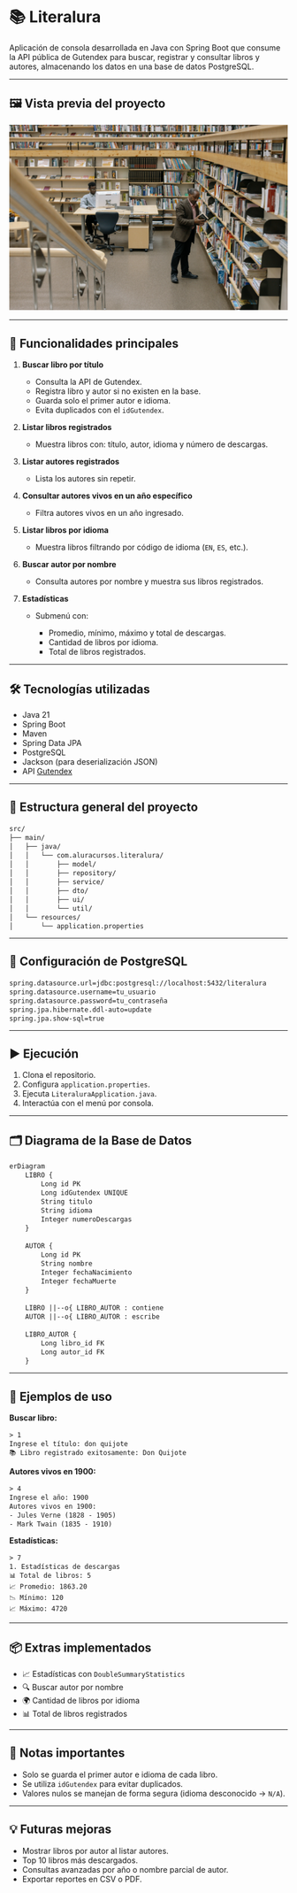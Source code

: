 # 📚 Literalura

Aplicación de consola desarrollada en Java con Spring Boot que consume la API pública de Gutendex para buscar, registrar y consultar libros y autores, almacenando los datos en una base de datos PostgreSQL.

---

## 🖼️ Vista previa del proyecto

![Literalura Banner](assets/bibliotecaDigital.jpg)

---

## 🚀 Funcionalidades principales

1. **Buscar libro por título**

    * Consulta la API de Gutendex.
    * Registra libro y autor si no existen en la base.
    * Guarda solo el primer autor e idioma.
    * Evita duplicados con el `idGutendex`.

2. **Listar libros registrados**

    * Muestra libros con: título, autor, idioma y número de descargas.

3. **Listar autores registrados**

    * Lista los autores sin repetir.

4. **Consultar autores vivos en un año específico**

    * Filtra autores vivos en un año ingresado.

5. **Listar libros por idioma**

    * Muestra libros filtrando por código de idioma (`EN`, `ES`, etc.).

6. **Buscar autor por nombre**

    * Consulta autores por nombre y muestra sus libros registrados.

7. **Estadísticas**

    * Submenú con:

        * Promedio, mínimo, máximo y total de descargas.
        * Cantidad de libros por idioma.
        * Total de libros registrados.

---

## 🛠️ Tecnologías utilizadas

* Java 21
* Spring Boot
* Maven
* Spring Data JPA
* PostgreSQL
* Jackson (para deserialización JSON)
* API [Gutendex](https://gutendex.com/)

---

## 🧩 Estructura general del proyecto

```
src/
├── main/
│   ├── java/
│   │   └── com.aluracursos.literalura/
│   │       ├── model/
│   │       ├── repository/
│   │       ├── service/
│   │       ├── dto/
│   │       ├── ui/
│   │       └── util/
│   └── resources/
│       └── application.properties
```

---

## 🐘 Configuración de PostgreSQL

```properties
spring.datasource.url=jdbc:postgresql://localhost:5432/literalura
spring.datasource.username=tu_usuario
spring.datasource.password=tu_contraseña
spring.jpa.hibernate.ddl-auto=update
spring.jpa.show-sql=true
```

---

## ▶️ Ejecución

1. Clona el repositorio.
2. Configura `application.properties`.
3. Ejecuta `LiteraluraApplication.java`.
4. Interactúa con el menú por consola.

---

## 🗂️ Diagrama de la Base de Datos

```mermaid
erDiagram
    LIBRO {
        Long id PK
        Long idGutendex UNIQUE
        String titulo
        String idioma
        Integer numeroDescargas
    }

    AUTOR {
        Long id PK
        String nombre
        Integer fechaNacimiento
        Integer fechaMuerte
    }

    LIBRO ||--o{ LIBRO_AUTOR : contiene
    AUTOR ||--o{ LIBRO_AUTOR : escribe

    LIBRO_AUTOR {
        Long libro_id FK
        Long autor_id FK
    }
```

---

## 📝 Ejemplos de uso

**Buscar libro:**

```
> 1
Ingrese el título: don quijote
📚 Libro registrado exitosamente: Don Quijote
```

**Autores vivos en 1900:**

```
> 4
Ingrese el año: 1900
Autores vivos en 1900:
- Jules Verne (1828 - 1905)
- Mark Twain (1835 - 1910)
```

**Estadísticas:**

```
> 7
1. Estadísticas de descargas
📊 Total de libros: 5
📈 Promedio: 1863.20
📉 Mínimo: 120
📈 Máximo: 4720
```

---

## 📦 Extras implementados

* 📈 Estadísticas con `DoubleSummaryStatistics`
* 🔍 Buscar autor por nombre
* 🌍 Cantidad de libros por idioma
* 📊 Total de libros registrados

---

## 🧠 Notas importantes

* Solo se guarda el primer autor e idioma de cada libro.
* Se utiliza `idGutendex` para evitar duplicados.
* Valores nulos se manejan de forma segura (idioma desconocido → `N/A`).

---

## 💡 Futuras mejoras

* Mostrar libros por autor al listar autores.
* Top 10 libros más descargados.
* Consultas avanzadas por año o nombre parcial de autor.
* Exportar reportes en CSV o PDF.
